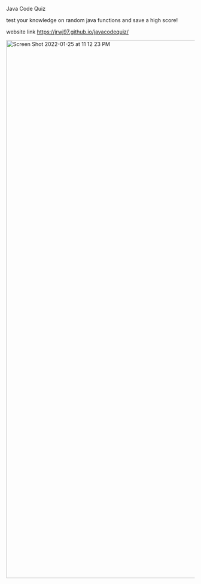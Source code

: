 Java Code Quiz

test your knowledge on random java functions and save a high score!

website link
https://jrwj97.github.io/javacodequiz/

<img width="1440" alt="Screen Shot 2022-01-25 at 11 12 23 PM" src="https://user-images.githubusercontent.com/94819530/151102809-6c6601ad-f32d-422a-93ce-f8e616f848cb.png">
